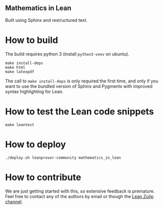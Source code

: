
Mathematics in Lean
-------------------

Built using Sphinx and restructured text.

# How to build

The build requires python 3 (install `python3-venv` on ubuntu).

```
make install-deps
make html
make latexpdf
```

The call to `make install-deps` is only required the first time, and only if you want to use the bundled version of Sphinx and Pygments with improved syntax highlighting for Lean.

# How to test the Lean code snippets

```
make leantest
```

# How to deploy

```
./deploy.sh leanprover-community mathematics_in_lean
```

# How to contribute

We are just getting started with this, so extensive feedback is premature. Feel free to contact any of the authors by email or though the [Lean Zulip channel](https://leanprover.zulipchat.com/).
